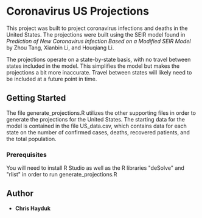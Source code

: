 # Coronavirus US Projections

This project was built to project coronavirus infections and deaths in the United States. The projections were built using the SEIR model found in *Prediction of New Coronavirus Infection Based on a
Modified SEIR Model* by Zhou Tang, Xianbin Li, and Houqiang Li.

The projections operate on a state-by-state basis, with no travel between states included in the model. This simplifies the model but makes the projections a bit more inaccurate. Travel between states will likely need to be included at a future point in time.

## Getting Started

The file generate_projections.R utilizes the other supporting files in order to generate the projections for the United States. The starting data for the model is contained in the file US_data.csv, which contains data for each state on the number of confirmed cases, deaths, recovered patients, and the total population.

### Prerequisites

You will need to install R Studio as well as the R libraries "deSolve" and "rlist" in order to run generate_projections.R 

## Author

* **Chris Hayduk** 
